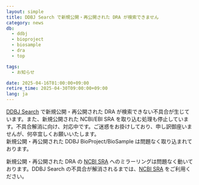 ```yaml
---
layout: simple
title: DDBJ Search で新規公開・再公開された DRA が検索できません
category: news
db:
  - ddbj
  - bioproject
  - biosample
  - dra
  - top

tags:
  - お知らせ

date: 2025-04-16T01:00:00+09:00
retire_time: 2025-04-30T09:00:00+09:00
lang: ja
---
```


[DDBJ Search](https://ddbj.nig.ac.jp/search) で新規公開・再公開された DRA が検索できない不具合が生じています。また、新規公開された NCBI/EBI SRA を取り込む処理も停止しています。不具合解消に向け、対応中です。ご迷惑をお掛けしており、申し訳御座いませんが、何卒宜しくお願いいたします。   
新規公開・再公開された DDBJ BioProject/BioSample は問題なく取り込まれております。

新規公開・再公開された DRA の [NCBI SRA](https://www.ncbi.nlm.nih.gov/sra) へのミラーリングは問題なく動いております。DDBJ Search の不具合が解消されるまでは、[NCBI SRA](https://www.ncbi.nlm.nih.gov/sra) をご利用ください。
